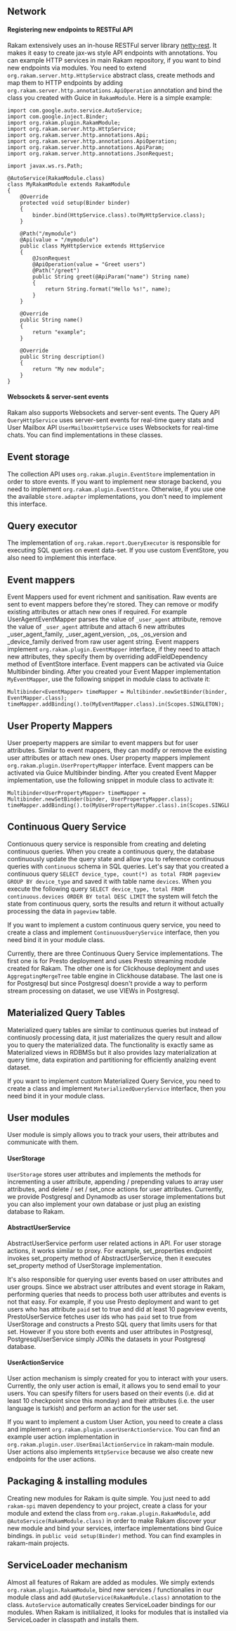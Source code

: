 ## Network

#### Registering new endpoints to RESTFul API
Rakam extensively uses an in-house RESTFul server library [netty-rest](https://github.com/buremba/netty-rest). It makes it easy to create jax-ws style API endpoints with annotations. You can example HTTP services in main Rakam repository, if you want to bind new endpoints via modules. You need to extend `org.rakam.server.http.HttpService` abstract class, create methods and map them to HTTP endpoints by adding `org.rakam.server.http.annotations.ApiOperation` annotation and bind the class you created with Guice in `RakamModule`. Here is a simple example:

    import com.google.auto.service.AutoService;
    import com.google.inject.Binder;
    import org.rakam.plugin.RakamModule;
    import org.rakam.server.http.HttpService;
    import org.rakam.server.http.annotations.Api;
    import org.rakam.server.http.annotations.ApiOperation;
    import org.rakam.server.http.annotations.ApiParam;
    import org.rakam.server.http.annotations.JsonRequest;

    import javax.ws.rs.Path;

    @AutoService(RakamModule.class)
    class MyRakamModule extends RakamModule
    {
        @Override
        protected void setup(Binder binder)
        {
            binder.bind(HttpService.class).to(MyHttpService.class);
        }

        @Path("/mymodule")
        @Api(value = "/mymodule")
        public class MyHttpService extends HttpService
        {
            @JsonRequest
            @ApiOperation(value = "Greet users")
            @Path("/greet")
            public String greet(@ApiParam("name") String name)
            {
                return String.format("Hello %s!", name);
            }
        }

        @Override
        public String name()
        {
            return "example";
        }

        @Override
        public String description()
        {
            return "My new module";
        }
    }

#### Websockets & server-sent events
Rakam also supports Websockets and server-sent events. The Query API `QueryHttpService` uses server-sent events for real-time query stats and User Mailbox API `UserMailboxHttpService` uses Websockets for real-time chats. You can find implementations in these classes.

## Event storage
The collection API uses `org.rakam.plugin.EventStore` implementation in order to store events. If you want to implement new storage backend, you need to implement `org.rakam.plugin.EventStore`. Otherwise, if you use one the available `store.adapter` implementations, you don't need to implement this interface.

## Query executor
The implementation of `org.rakam.report.QueryExecutor` is responsible for executing SQL queries on event data-set. If you use custom EventStore, you also need to implement this interface.

## Event mappers
Event Mappers used for event richment and sanitisation. Raw events are sent to event mappers before they're stored. They can remove or modify existing attributes or attach new ones if required. For example UserAgentEventMapper parses the value of `_user_agent` attribute, remove the value of `_user_agent` attribute and attach 6 new attributes _user_agent_family, _user_agent_version, _os, _os_version and _device_family derived from raw user agent string.
Event mappers implement `org.rakam.plugin.EventMapper` interface, if they need to attach new attributes, they specify them by overriding addFieldDependency method of EventStore interface.
Event mappers can be activated via Guice Multibinder binding. After you created your Event Mapper implementation `MyEventMapper`, use the following snippet in module class to activate it:

    Multibinder<EventMapper> timeMapper = Multibinder.newSetBinder(binder, EventMapper.class);
    timeMapper.addBinding().to(MyEventMapper.class).in(Scopes.SINGLETON);
        
## User Property Mappers
User proeperty mappers are similar to event mappers but for user attributes. Similar to event mappers, they can modify or remove the existing user attributes or attach new ones. User property mappers implement `org.rakam.plugin.UserPropertyMapper` interface.
Event mappers can be activated via Guice Multibinder binding. After you created Event Mapper implementation, use the following snippet in module class to activate it:

    Multibinder<UserPropertyMapper> timeMapper = Multibinder.newSetBinder(binder, UserPropertyMapper.class);
    timeMapper.addBinding().to(MyUserPropertyMapper.class).in(Scopes.SINGLETON);
    
## Continuous Query Service
Contionuous query service is responsible from creating and deleting continuous queries. When you create a continuous query, the database continuously update the query state and allow you to reference continuous queries with `continuous` schema in SQL queries.
Let's say that you created a continuous query `SELECT device_type, count(*) as total FROM pageview GROUP BY device_type` and saved it with table name `devices`. When you execute the following query `SELECT device_type, total FROM continuous.devices ORDER BY total DESC LIMIT` the system will fetch the state from continuous query, sorts the results and return it without actually processing the data in `pageview` table.

If you want to implement a custom continuous query service, you need to create a class and implement `ContinuousQueryService` interface, then you need bind it in your module class.

Currently, there are three Continuous Query Service implementations. The first one is for Presto deployment and uses Presto streaming module created for Rakam. The other one is for Clickhouse deployment and uses `AggregatingMergeTree` table engine in Clickhouse database. The last one is for Postgresql but since Postgresql doesn't provide a way to perform stream processing on dataset, we use VIEWs in Postgresql.

## Materialized Query Tables
Materialized query tables are similar to continuous queries but instead of continuosly processing data, it just materializes the query result and allow you to query the materialized data. The functionality is exactly same as Materialized views in RDBMSs but it also provides lazy materialization at query time, data expiration and partitioning for efficiently analzing event dataset.

If you want to implement custom Materialized Query Service, you need to create a class and implement `MaterializedQueryService` interface, then you need bind it in your module class.

## User modules
User module is simply allows you to track your users, their attributes and communicate with them.
#### UserStorage
`UserStorage` stores user attributes and implements the methods for incrementing a user attribute, appending / prepending values to array user attributes, and delete / set / set_once actions for user attributes. Currently, we provide Postgresql and Dynamodb as user storage implementations but you can also implement your own database or just plug an existing database to Rakam.

#### AbstractUserService
AbstractUserService perform user related actions in API. For user storage actions, it works similar to proxy. For example, set_properties endpoint invokes set_property method of AbstractUserService, then it executes set_property method of UserStorage implementation.

It's also responsible for querying user events based on user attributes and user groups. Since we abstract user attributes and event storage in Rakam, performing queries that needs to process both user attributes and events is not that easy. For example, if you use Presto deployment and want to get users who has attribute `paid` set to true and did at least 10 pageview events, PrestoUserService fetches user ids who has `paid` set to true from UserStorage and constructs a Presto SQL query that limits users for that set. However if you store both events and user attributes in Postgresql, PostgresqlUserService simply JOINs the datasets in your Postgresql database.

#### UserActionService
User action mechanism is simply created for you to interact with your users. Currently, the only user action is email, it allows you to send email to your users. You can spesify filters for users based on their events (i.e. did at least 10 checkpoint since this monday) and their attributes (i.e. the user language is turkish) and perform an action for the user set.

If you want to implement a custom User Action, you need to create a class and implement `org.rakam.plugin.userUserActionService`. You can find an example user action implementation in `org.rakam.plugin.user.UserEmailActionService` in rakam-main module. User actions also implements `HttpService` because we also create new endpoints for the user actions. 

## Packaging & installing modules
Creating new modules for Rakam is quite simple. You just need to add `rakam-spi` maven dependency to your project, create a class for your module and extend the class from `org.rakam.plugin.RakamModule`, add `@AutoService(RakamModule.class)` in order to make Rakam discover your new module and bind your services, interface implementations bind Guice bindings. in `public void setup(Binder)` method. You can find examples in rakam-main projects.

## ServiceLoader mechanism
Almost all features of Rakam are added as modules. We simply extends `org.rakam.plugin.RakamModule`, bind new services / functionalies in our module class and add `@AutoService(RakamModule.class)` annotation to the class. `AutoService` automatically creates ServiceLoader bindings for our modules. When Rakam is initilialized, it looks for modules that is installed via ServiceLoader in classpath and installs them.
